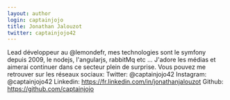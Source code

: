 ```yaml
---
layout: author
login: captainjojo
title: Jonathan Jalouzot
twitter: captainjojo42
---
```

Lead développeur au @lemondefr, mes technologies sont le symfony depuis 2009, le nodejs, l'angularjs, rabbitMq etc ... J'adore les médias et aimerai continuer dans ce secteur plein de surprise. Vous pouvez me retrouver sur les réseaux sociaux: Twitter: @captainjojo42 Instagram: @captainjojo42 Linkedin: https://fr.linkedin.com/in/jonathanjalouzot Github: https://github.com/captainjojo
